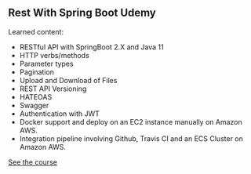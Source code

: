 
## Rest With Spring  Boot Udemy

Learned content:

 - RESTful API with SpringBoot 2.X and Java 11
 - HTTP verbs/methods
 - Parameter types 
 - Pagination 
 - Upload and Download of Files 
 - REST API Versioning 
 - HATEOAS
 - Swagger 
 - Authentication with JWT
 - Docker support and deploy on an EC2 instance manually on Amazon AWS.  
 - Integration pipeline involving Github, Travis CI and an ECS Cluster on Amazon AWS. 

[See the course](https://www.udemy.com/course/restful-apis-do-0-a-nuvem-com-springboot-e-docker/)
